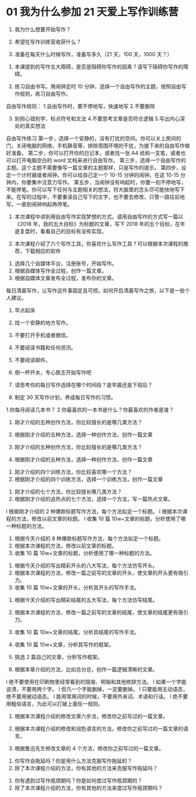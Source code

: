 # 01 我为什么参加 21 天爱上写作训练营

1. 我为什么想要开始写作？

2. 希望在写作训练营收获什么？

3. 准备在每天什么时候写作，准备写多久（21 天，100 天，1000 天？）

1) 本课提到的写作五大障碍，是否是阻碍你写作的因素？请写下阻碍你写作的障碍。

2) 练习自由书写。用闹钟定时 10 分钟，选择一个自由写作的主题，按照自由写作规则，练习自由写作。

自由写作规则： 1.自由写作时，要不停地写，快速地写 2.不要删除

3. 别担心错别字、标点符号和文法 4.不要思考文章是否符合逻辑 5.写出内心深处的真实想法

自由写作练习
第一步，选择一个安静的，没有打扰的空间。你可以关上房间的门，关闭电脑的网络，手机静音等，排除周围环境的干扰，为接下来的自由写作做好准备。
第二步，你可以打开你的日记本，或者找一张 A4 纸和一支笔，或者也可以打开电脑空白的 word 文档来进行自由写作。
第三步，选择一个自由写作的主题。这个主题不需要像写一篇文章的主题那样，只是写作的提示。
第四步，设定一个计时器或者闹钟。你可以给自己定一个 10-15 分钟的闹钟。在这 10-15 分钟内，你要集中注意力写作。
第五步，当闹钟没有响起时，你要一刻不停地写，不能停笔。你可以写下任何与主题相关的想法，将大脑里的念头尽可能快地写下来。在写的过程中，不要重读自己写下的文字，也不要去修改，只管一路往前地写，一直到闹钟响起再停笔。

1. 本次课程中讲到用自由写作实现梦想的方式。请用自由写作的方式写一篇以《2018 年，我的五大目标》为标题的文章，写下 2018 年的五个目标，在年底复盘时，看看自己的目标有没有实现。

2. 本次课程介绍了六个写作工具，你喜欢什么写作工具？可以根据本次课程的推荐，下载相应的软件

1) 选择几个自媒体平台，注册账号，开始写作。
2) 根据自媒体写作全过程，创作一篇文章。
3) 根据自媒体文章发布全过程，发布你的文章。

每日清晨写作，让写作这件事固定且可控。如何开启清晨写作之旅，以下是一些个人建议。

1. 早点起床
2. 找一个安静的地方写作。
3. 不要打开手机或者微信。
4. 不要阅读书籍和任何资讯。
5. 不要阅读邮件。
6. 倒一杯开水，专心致志开始写作吧

7. 请思考你的每日写作选择在哪个时间段？是早晨还是下班后？
8. 制定 30 天写作计划，养成每日写作的习惯。

1.你每月阅读几本书？ 2.你最喜欢的一本书是什么？你最喜欢的作者是谁？

1. 刚才介绍的五种创作方法，你比较擅长的是哪几类方法？
2. 根据刚才介绍的五种方法，选择一种创作方法，创作一篇文章

3. 刚才介绍的五种创作方法，你比较擅长的是哪几类方法？
4. 根据刚才介绍的五种方法，选择一种创作方法，创作一篇文章

1) 刚才介绍的四个训练方法，你比较喜欢哪一个方法？
2) 根据刚才介绍的四个训练方法，选择一个训练方法，创作一篇文章

1. 刚才介绍的七个方法，你比较擅长哪几类方法？
2. 根据刚才介绍的追热点的七个方法，选择一个方法，写一篇热点文章。

l 根据刚才介绍的 2 种爆款标题写作方法，每个方法拟定一个标题。
l 根据本次课程的方法，修改以前文章的标题。
l 收集 10 篇 10w+文章的标题，分析使用了哪一种标题的方法。

1. 根据今天介绍的 8 种爆款标题写作方法，每个方法拟定一个标题。
2. 根据本次课程的方法，修改以前文章的标题。
3. 收集 10 篇 10w+文章的标题，分析使用了哪一种标题的方法。

1) 根据今天介绍的写出精彩开头的八大写法，每个方法仿写开头。
2) 根据本次课程的方法，修改一篇之前写的文章的开头，使文章的开头更有吸引力。
3) 收集 10 篇 10w+文章的开头，分析其开头的写作手法。

1. 根据今天介绍的写出精彩结尾的五大写法，每个方法仿写结尾。
2. 根据本次课程的方法，修改一篇之前写的文章的结尾，使文章的结尾更有吸引力。
3. 收集 10 篇 10w+文章的结尾，分析其结尾的写作手法。

4. 收集 10 篇 10w+文章，分析其写作的框架。
5. 挑选 2 篇自己的文章，分析写作框架。
6. 根据本章介绍的方法，比如总分总，创作一篇逻辑清晰的文章。

l 绝不要使用在印刷物里经常看到的隐喻、明喻和其他修辞方法。
l 如果一个字能说清，不要用两个字。
l 但凡一个字能删掉，一定要删掉。
l 只要能用主动语态，绝不要用被动语态。
l 能用常用词的时候，不要用外来词、术语和行话。
l 绝不要用粗俗语言，为此可以打破上面任一规则。

1. 根据本次课程介绍的修改文章六步法，修改你之前写过的一篇文章。
2. 根据本次课程介绍的修改和润色语言的方法，修改你之前写过的一篇文章的语言。

3. 根据鲁迅先生修改文章的 4 个方法，修改你之前写过的一篇文章。

1) 你写作会拖延吗？你是用什么方法克服写作拖延的？
2) 除了本次课程介绍的方法，你有其他的方法来克服写作拖延吗？

1. 你有遇到过写作瓶颈期吗？你是如何度过写作瓶颈期的？
2. 除了本次课程介绍的方法，你有其他的方法来度过写作瓶颈期吗？
